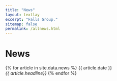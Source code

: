 ```yaml
---
title: "News"
layout: textlay
excerpt: "Falls Group."
sitemap: false
permalink: /allnews.html
---
```


# News

{% for article in site.data.news %}
{{ article.date }} <br>
<em>{{ article.headline}}</em>
{% endfor %}
